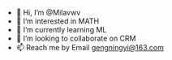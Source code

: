 - 👋 Hi, I’m @Milavwv
- 👀 I’m interested in MATH
- 🌱 I’m currently learning ML
- 💞️ I’m looking to collaborate on CRM
- 📫 Reach me by Email gengningyi@163.com


<!---
Milavwv/Milavwv is a ✨ special ✨ repository because its `README.md` (this file) appears on your GitHub profile.
You can click the Preview link to take a look at your changes.
--->
